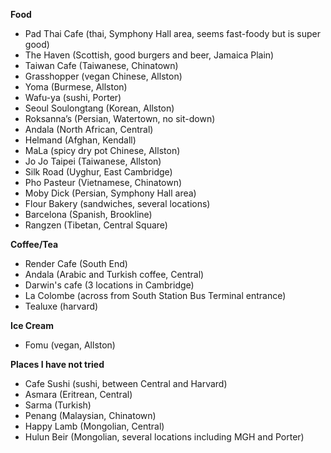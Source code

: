 __Food__

- Pad Thai Cafe (thai, Symphony Hall area, seems fast-foody but is super good)
- The Haven  (Scottish, good burgers and beer, Jamaica Plain)
- Taiwan Cafe (Taiwanese, Chinatown)
- Grasshopper (vegan Chinese, Allston)
- Yoma (Burmese, Allston)
- Wafu-ya (sushi, Porter)
- Seoul Soulongtang (Korean, Allston)
- Roksanna’s (Persian, Watertown, no sit-down)
- Andala (North African, Central)
- Helmand (Afghan, Kendall)
- MaLa (spicy dry pot Chinese, Allston)
- Jo Jo Taipei (Taiwanese, Allston)
- Silk Road (Uyghur, East Cambridge)
- Pho Pasteur  (Vietnamese, Chinatown)
- Moby Dick (Persian, Symphony Hall area)
- Flour Bakery (sandwiches, several locations)
- Barcelona (Spanish, Brookline)
- Rangzen (Tibetan, Central Square)

__Coffee/Tea__

- Render Cafe (South End)
- Andala (Arabic and Turkish coffee, Central)
- Darwin's cafe (3 locations in Cambridge)
- La Colombe (across from South Station Bus Terminal entrance)
- Tealuxe (harvard)

__Ice Cream__

- Fomu (vegan, Allston)

__Places I have not tried__

- Cafe Sushi (sushi, between Central and Harvard) 
- Asmara (Eritrean, Central)
- Sarma (Turkish)
- Penang (Malaysian, Chinatown)
- Happy Lamb (Mongolian, Central)
- Hulun Beir (Mongolian, several locations including MGH and Porter)
